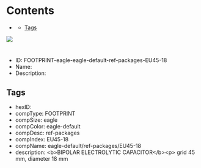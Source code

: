 



Contents
========

* [](#)
	* [Tags](#tags)
  
![][im]
# 

- ID: FOOTPRINT-eagle-eagle-default-ref-packages-EU45-18
- Name: 
- Description: 

## Tags

- hexID: 
- oompType: FOOTPRINT
- oompSize: eagle
- oompColor: eagle-default
- oompDesc: ref-packages
- oompIndex: EU45-18
- oompName: eagle-default/ref-packages/EU45-18
- description: &lt;b&gt;BIPOLAR ELECTROLYTIC CAPACITOR&lt;/b&gt;&lt;p&gt;&#xD;
grid 45 mm, diameter 18 mm



[im]: image.png

